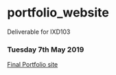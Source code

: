 # portfolio_website
Deliverable for IXD103

### Tuesday 7th May 2019
[Final Portfolio site](https://ailsiseburns.github.io/portfolio_website/index.html)